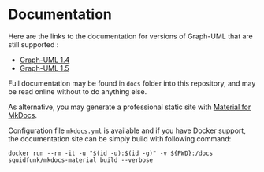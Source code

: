 # Documentation

Here are the links to the documentation for versions of Graph-UML that are still supported : 

- [Graph-UML 1.4](https://llaville.github.io/graph-uml/1.4/)
- [Graph-UML 1.5](https://llaville.github.io/graph-uml/1.5/)

Full documentation may be found in `docs` folder into this repository, and may be read online without to do anything else.

As alternative, you may generate a professional static site with [Material for MkDocs][mkdocs-material].

Configuration file `mkdocs.yml` is available and if you have Docker support, 
the documentation site can be simply build with following command:

```shell
docker run --rm -it -u "$(id -u):$(id -g)" -v ${PWD}:/docs squidfunk/mkdocs-material build --verbose
```

[mkdocs-material]: https://github.com/squidfunk/mkdocs-material
